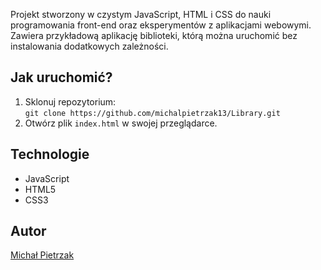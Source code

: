 Projekt stworzony w czystym JavaScript, HTML i CSS do nauki programowania front-end oraz eksperymentów z aplikacjami webowymi.  
Zawiera przykładową aplikację biblioteki, którą można uruchomić bez instalowania dodatkowych zależności.

## Jak uruchomić?
1. Sklonuj repozytorium:  
   `git clone https://github.com/michalpietrzak13/Library.git`
2. Otwórz plik `index.html` w swojej przeglądarce.

## Technologie
- JavaScript
- HTML5
- CSS3

## Autor
[Michał Pietrzak](https://github.com/michalpietrzak13)
 

